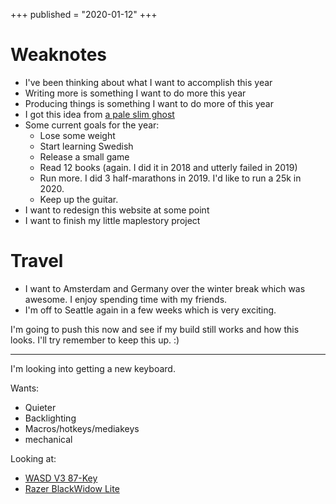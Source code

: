 +++
published = "2020-01-12"
+++

# Weaknotes

 - I've been thinking about what I want to accomplish this year
 - Writing more is something I want to do more this year
 - Producing things is something I want to do more of this year
 - I got this idea from [a pale slim ghost](https://blog.153.io/2018/10/22/weeknotes-3/)
 - Some current goals for the year:
    - Lose some weight
    - Start learning Swedish
    - Release a small game
    - Read 12 books (again. I did it in 2018 and utterly failed in 2019)
    - Run more. I did 3 half-marathons in 2019. I'd like to run a 25k in 2020.
    - Keep up the guitar.
 - I want to redesign this website at some point
 - I want to finish my little maplestory project

# Travel
 - I want to Amsterdam and Germany over the winter break which was awesome. I enjoy spending time with my friends.
 - I'm off to Seattle again in a few weeks which is very exciting.

I'm going to push this now and see if my build still works and how this looks. I'll try remember to keep this up. :)

---

I'm looking into getting a new keyboard.

Wants:
 - Quieter
 - Backlighting
 - Macros/hotkeys/mediakeys
 - mechanical

Looking at:
 - [WASD V3 87-Key](https://www.wasdkeyboards.com/wasd-v3-87-key-custom-mechanical-keyboard.html)
 - [Razer BlackWidow Lite](https://www.razer.com/gb-en/gaming-keyboards-keypads/razer-blackwidow-lite)
